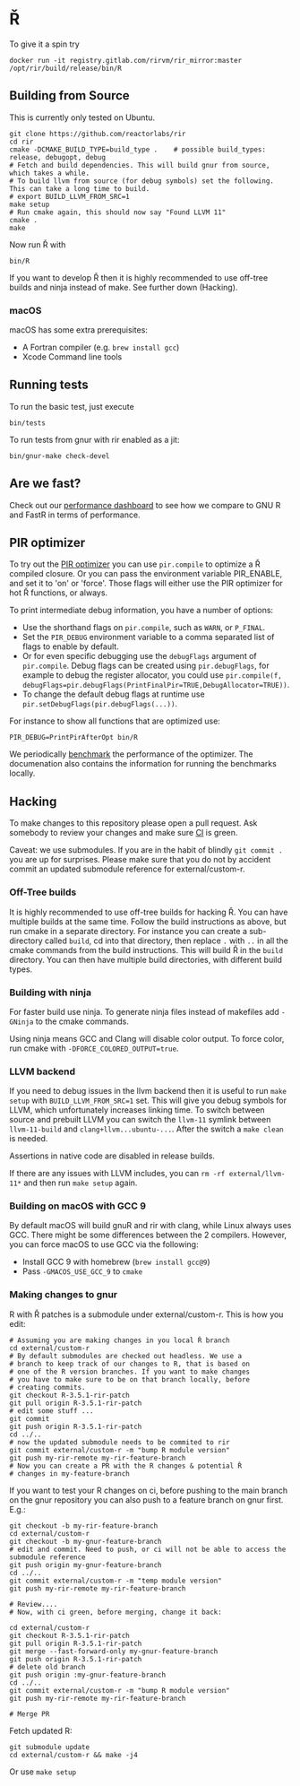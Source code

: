 # Ř

To give it a spin try

    docker run -it registry.gitlab.com/rirvm/rir_mirror:master /opt/rir/build/release/bin/R

## Building from Source

This is currently only tested on Ubuntu.

    git clone https://github.com/reactorlabs/rir
    cd rir
    cmake -DCMAKE_BUILD_TYPE=build_type .    # possible build_types: release, debugopt, debug
    # Fetch and build dependencies. This will build gnur from source, which takes a while.
    # To build llvm from source (for debug symbols) set the following. This can take a long time to build.
    # export BUILD_LLVM_FROM_SRC=1
    make setup
    # Run cmake again, this should now say "Found LLVM 11"
    cmake .
    make

Now run Ř with

    bin/R

If you want to develop Ř then it is highly recommended to use off-tree builds and ninja instead of make. See further down (Hacking).

### macOS

macOS has some extra prerequisites:

- A Fortran compiler (e.g. `brew install gcc`)
- Xcode Command line tools

## Running tests

To run the basic test, just execute

    bin/tests

To run tests from gnur with rir enabled as a jit:

    bin/gnur-make check-devel

## Are we fast?

Check out our [performance dashboard](https://speed.r-vm.net) to see how we compare to GNU R and FastR in terms of performance.

## PIR optimizer

To try out the [PIR optimizer](documentation/pir.md) you can use `pir.compile` to optimize a Ř compiled closure.
Or you can pass the environment variable PIR_ENABLE, and set it to 'on' or 'force'.
Those flags will either use the PIR optimizer for hot Ř functions, or always.

To print intermediate debug information, you have a number of options:
* Use the shorthand flags on `pir.compile`, such as `WARN`, or `P_FINAL`.
* Set the `PIR_DEBUG` environment variable to a comma separated list of flags to enable by default.
* Or for even specific debugging use the `debugFlags` argument of `pir.compile`. Debug flags can be created using `pir.debugFlags`, for example to debug the register allocator, you could use `pir.compile(f, debugFlags=pir.debugFlags(PrintFinalPir=TRUE,DebugAllocator=TRUE))`.
* To change the default debug flags at runtime use `pir.setDebugFlags(pir.debugFlags(...))`.

For instance to show all functions that are optimized use:

    PIR_DEBUG=PrintPirAfterOpt bin/R

We periodically [benchmark](documentation/benchmarking.md) the performance of the optimizer.
The documenation also contains the information for running the benchmarks locally.

## Hacking

To make changes to this repository please open a pull request. Ask somebody to
review your changes and make sure [CI](https://gitlab.com/rirvm/rir_mirror/pipelines) is green.

Caveat: we use submodules. If you are in the habit of blindly `git commit .` you are up for surprises. Please make sure that you do not by accident commit an updated submodule reference for external/custom-r.

### Off-Tree builds

It is highly recommended to use off-tree builds for hacking Ř.
You can have multiple builds at the same time.
Follow the build instructions as above, but run cmake in a separate directory.
For instance you can create a sub-directory called `build`, cd into that
directory, then replace `.` with `..` in all the cmake commands from the build instructions.
This will build Ř in the `build` directory. You can then have multiple build directories, with different build types.

### Building with ninja

For faster build use ninja. To generate ninja files instead of makefiles add `-GNinja` to the cmake commands.

Using ninja means GCC and Clang will disable color output. To force color, run cmake with `-DFORCE_COLORED_OUTPUT=true`.

### LLVM backend

If you need to debug issues in the llvm backend then it is useful to run `make setup` with `BUILD_LLVM_FROM_SRC=1` set. This will give you debug symbols for LLVM, which unfortunately increases linking time. To switch between source and prebuilt LLVM you can switch the `llvm-11` symlink between `llvm-11-build` and `clang+llvm...ubuntu-...`. After the switch a `make clean` is needed.

Assertions in native code are disabled in release builds.

If there are any issues with LLVM includes, you can `rm -rf external/llvm-11*` and then run `make setup` again.

### Building on macOS with GCC 9

By default macOS will build gnuR and rir with clang, while Linux always uses GCC. There might be some differences between the 2 compilers. However, you can force macOS to use GCC via the following:

- Install GCC 9 with homebrew (`brew install gcc@9`)
- Pass `-GMACOS_USE_GCC_9` to `cmake`

### Making changes to gnur

R with Ř patches is a submodule under external/custom-r. This is how you edit:

    # Assuming you are making changes in you local Ř branch
    cd external/custom-r
    # By default submodules are checked out headless. We use a
    # branch to keep track of our changes to R, that is based on
    # one of the R version branches. If you want to make changes
    # you have to make sure to be on that branch locally, before
    # creating commits.
    git checkout R-3.5.1-rir-patch
    git pull origin R-3.5.1-rir-patch
    # edit some stuff ... 
    git commit
    git push origin R-3.5.1-rir-patch
    cd ../..
    # now the updated submodule needs to be commited to rir 
    git commit external/custom-r -m "bump R module version"
    git push my-rir-remote my-rir-feature-branch
    # Now you can create a PR with the R changes & potential Ř 
    # changes in my-feature-branch

If you want to test your R changes on ci, before pushing to the main branch on the gnur repository you can also push to a feature branch on gnur first. E.g.:

    git checkout -b my-rir-feature-branch
    cd external/custom-r
    git checkout -b my-gnur-feature-branch
    # edit and commit. Need to push, or ci will not be able to access the submodule reference
    git push origin my-gnur-feature-branch
    cd ../..
    git commit external/custom-r -m "temp module version"
    git push my-rir-remote my-rir-feature-branch

    # Review....
    # Now, with ci green, before merging, change it back:

    cd external/custom-r
    git checkout R-3.5.1-rir-patch
    git pull origin R-3.5.1-rir-patch
    git merge --fast-forward-only my-gnur-feature-branch
    git push origin R-3.5.1-rir-patch
    # delete old branch
    git push origin :my-gnur-feature-branch
    cd ../..
    git commit external/custom-r -m "bump R module version"
    git push my-rir-remote my-rir-feature-branch

    # Merge PR

Fetch updated R:

    git submodule update
    cd external/custom-r && make -j4 

Or use `make setup`
